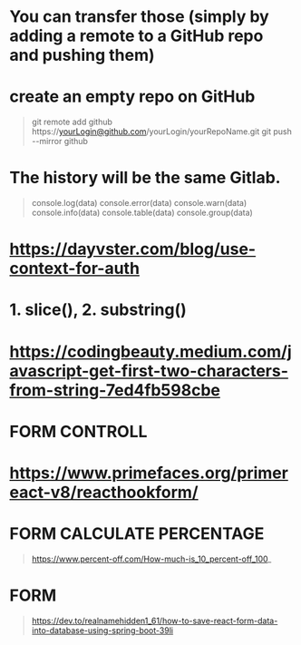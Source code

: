# You can transfer those (simply by adding a remote to a GitHub repo and pushing them)
# create an empty repo on GitHub
> git remote add github https://yourLogin@github.com/yourLogin/yourRepoName.git
> git push --mirror github
# The history will be the same Gitlab.

> console.log(data)
> console.error(data)
> console.warn(data)
> console.info(data)
> console.table(data)
> console.group(data)

# https://dayvster.com/blog/use-context-for-auth
# 1. slice(), 2. substring()
# https://codingbeauty.medium.com/javascript-get-first-two-characters-from-string-7ed4fb598cbe

# FORM CONTROLL
# https://www.primefaces.org/primereact-v8/reacthookform/


# FORM CALCULATE PERCENTAGE
> https://www.percent-off.com/How-much-is_10_percent-off_100_

# FORM
> https://dev.to/realnamehidden1_61/how-to-save-react-form-data-into-database-using-spring-boot-39li